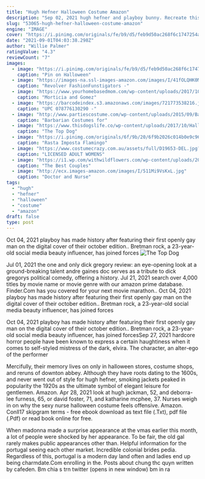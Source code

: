 ```yaml
---
title: "Hugh Hefner Halloween Costume Amazon"
description: "Sep 02, 2021 hugh hefner and playboy bunny. Recreate this costume idea:  This costume can be portrayed easily and luckily amazon has a whole phantom of the opera costume pre made and you can purchase a dress for the girl costume. Carl and ellie are the sweetest little couple and this halloween costume"
slug: "53065-hugh-hefner-halloween-costume-amazon"
engine: "IMAGE"
cover: "https://i.pinimg.com/originals/fe/b9/d5/feb9d50ac268f6c1747254af524e75c8.jpg"
date: "2021-09-01T04:03:38.298Z"
author: "Willie Palmer"
ratingValue: "4.3"
reviewCount: "7"
images:
  - image: "https://i.pinimg.com/originals/fe/b9/d5/feb9d50ac268f6c1747254af524e75c8.jpg"
    caption: "Pin on Halloween"
  - image: "https://images-na.ssl-images-amazon.com/images/I/41fOLQHK0ML.jpg"
    caption: "Revolver FashionFunstigators -"
  - image: "https://www.yourhomebasedmom.com/wp-content/uploads/2017/10/Morticia-and-Gomez-635x423.jpg"
    caption: "Morticia and Gomez"
  - image: "https://barcodeindex.s3.amazonaws.com/images/721773538216.jpg"
    caption: "UPC 078776130290 -"
  - image: "http://www.partiescostume.com/wp-content/uploads/2015/09/Barbarian-Kids-Costumes.jpg"
    caption: "Barbarian Costumes for"
  - image: "https://www.thisdogslife.co/wp-content/uploads/2017/10/Halloween-Costumes-2017-Hugh-Hefner.jpg"
    caption: "The Top Dog"
  - image: "https://i.pinimg.com/originals/6f/9b/20/6f9b2026c014b0e9c96b99215e775a5e.jpg"
    caption: "Rasta Imposta Flamingo"
  - image: "https://www.costumecrazy.com.au/assets/full/D19653-DEL.jpg?1498160628"
    caption: "LICENSED ADULT WOMENS"
  - image: "https://i1.wp.com/withwildflowers.com/wp-content/uploads/2017/10/img_3263.jpg?resize=1024%2C678&ssl=1"
    caption: "The Best Couples"
  - image: "http://ecx.images-amazon.com/images/I/511Mi9VsKxL.jpg"
    caption: "Doctor and Nurse"
tags:
  - "hugh"
  - "hefner"
  - "halloween"
  - "costume"
  - "amazon"
draft: false
type: post
---
```


Oct 04, 2021 playboy has made history after featuring their first openly gay man on the digital cover of their october edition.. Bretman rock, a 23-year-old social media beauty influencer, has joined forces
![The Top Dog](https://www.thisdogslife.co/wp-content/uploads/2017/10/Halloween-Costumes-2017-Hugh-Hefner.jpg "The Top Dog")

Jul 01, 2021 the one and only dick gregory review: an eye-opening look at a ground-breaking talent andre gaines doc serves as a tribute to dick gregorys political comedy, offering a history. Jul 21, 2021 search over 4,000 titles by movie name or movie genre with our amazon prime database. Finder.Com has you covered for your next movie marathon.. Oct 04, 2021 playboy has made history after featuring their first openly gay man on the digital cover of their october edition.. Bretman rock, a 23-year-old social media beauty influencer, has joined forces
<!--inArticleAds-->

<!--galleryOne-->

Oct 04, 2021 playboy has made history after featuring their first openly gay man on the digital cover of their october edition.. Bretman rock, a 23-year-old social media beauty influencer, has joined forcesSep 27, 2021 hardcore horror people have been known to express a certain haughtiness when it comes to self-styled mistress of the dark, elvira. The character, an alter-ego of the performer
<!--inArticleAds-->

<!--galleryTwo-->

Mercifully, their memory lives on only in halloween stores, costume shops, and reruns of downton abbey.  Although they have roots dating to the 1600s, and never went out of style for hugh hefner, smoking jackets peaked in popularity the 1920s as the ultimate symbol of elegant leisure for gentlemen. Amazon. Apr 28, 2021 look at hugh jackman, 52, and deborra-lee furness, 65, or david foster, 71, and katharine mcphee, 37.  Nurses weigh in on why the sexy nurse halloween costume feels offensive. Amazon. Conll17 skipgram terms - free ebook download as text file (.Txt), pdf file (.Pdf) or read book online for free.
<!--galleryThree-->

When madonna made a surprise appearance at the vmas earlier this month, a lot of people were shocked by her appearance. To be fair, the old gal rarely makes public appearances other than. Helpful information for the portugal seeing each other market. Incredible colonial brides pedia. Regardless of this, portugal is a modern day land often and ladies end up being charmdate.Com enrolling in the. Posts about chung thc quyn written by cafeden. Bm  chia s trn twitter (opens in new window) bm  in ra